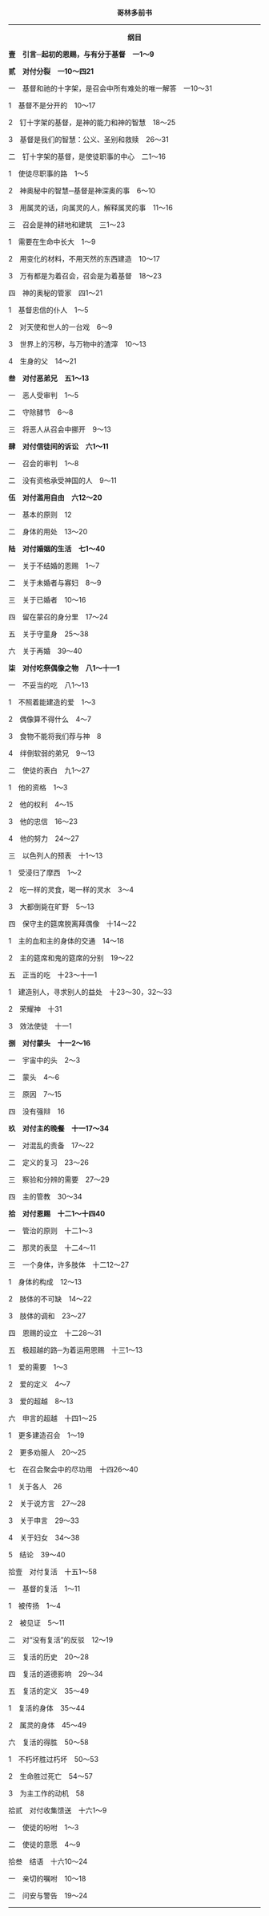 <p style="text-align:center;font-weight:bold;">哥林多前书</p>

<hr>

<p style="text-align:center;font-weight:bold;">纲目</p>

<b>壹　引言─起初的恩赐，与有分于基督　一1～9</b>

<b>贰　对付分裂　一10～四21</b>

一　基督和祂的十字架，是召会中所有难处的唯一解答　一10～31

1　基督不是分开的　10～17

2　钉十字架的基督，是神的能力和神的智慧　18～25

3　基督是我们的智慧：公义、圣别和救赎　26～31

二　钉十字架的基督，是使徒职事的中心　二1～16

1　使徒尽职事的路　1～5

2　神奥秘中的智慧─基督是神深奥的事　6～10

3　用属灵的话，向属灵的人，解释属灵的事　11～16

三　召会是神的耕地和建筑　三1～23

1　需要在生命中长大　1～9

2　用变化的材料，不用天然的东西建造　10～17

3　万有都是为着召会，召会是为着基督　18～23

四　神的奥秘的管家　四1～21

1　基督忠信的仆人　1～5

2　对天使和世人的一台戏　6～9

3　世界上的污秽，与万物中的渣滓　10～13

4　生身的父　14～21

<b>叁　对付恶弟兄　五1～13</b>

一　恶人受审判　1～5

二　守除酵节　6～8

三　将恶人从召会中挪开　9～13

<b>肆　对付信徒间的诉讼　六1～11</b>

一　召会的审判　1～8

二　没有资格承受神国的人　9～11

<b>伍　对付滥用自由　六12～20</b>

一　基本的原则　12

二　身体的用处　13～20

<b>陆　对付婚姻的生活　七1～40</b>

一　关于不结婚的恩赐　1～7

二　关于未婚者与寡妇　8～9

三　关于已婚者　10～16

四　留在蒙召的身分里　17～24

五　关于守童身　25～38

六　关于再婚　39～40

<b>柒　对付吃祭偶像之物　八1～十一1</b>

一　不妥当的吃　八1～13

1　不照着能建造的爱　1～3

2　偶像算不得什么　4～7

3　食物不能将我们荐与神　8

4　绊倒软弱的弟兄　9～13

二　使徒的表白　九1～27

1　他的资格　1～3

2　他的权利　4～15

3　他的忠信　16～23

4　他的努力　24～27

三　以色列人的预表　十1～13

1　受浸归了摩西　1～2

2　吃一样的灵食，喝一样的灵水　3～4

3　大都倒毙在旷野　5～13

四　保守主的筵席脱离拜偶像　十14～22

1　主的血和主的身体的交通　14～18

2　主的筵席和鬼的筵席的分别　19～22

五　正当的吃　十23～十一1

1　建造别人，寻求别人的益处　十23～30，32～33

2　荣耀神　十31

3　效法使徒　十一1

<b>捌　对付蒙头　十一2～16</b>

一　宇宙中的头　2～3

二　蒙头　4～6

三　原因　7～15

四　没有强辩　16

<b>玖　对付主的晚餐　十一17～34</b>

一　对混乱的责备　17～22

二　定义的复习　23～26

三　察验和分辨的需要　27～29

四　主的管教　30～34

<b>拾　对付恩赐　十二1～十四40</b>

一　管治的原则　十二1～3

二　那灵的表显　十二4～11

三　一个身体，许多肢体　十二12～27

1　身体的构成　12～13

2　肢体的不可缺　14～22

3　肢体的调和　23～27

四　恩赐的设立　十二28～31

五　极超越的路─为着运用恩赐　十三1～13

1　爱的需要　1～3

2　爱的定义　4～7

3　爱的超越　8～13

六　申言的超越　十四1～25

1　更多建造召会　1～19

2　更多劝服人　20～25

七　在召会聚会中的尽功用　十四26～40

1　关于各人　26

2　关于说方言　27～28

3　关于申言　29～33

4　关于妇女　34～38

5　结论　39～40

拾壹　对付复活　十五1～58

一　基督的复活　1～11

1　被传扬　1～4

2　被见证　5～11

二　对“没有复活”的反驳　12～19

三　复活的历史　20～28

四　复活的道德影响　29～34

五　复活的定义　35～49

1　复活的身体　35～44

2　属灵的身体　45～49

六　复活的得胜　50～58

1　不朽坏胜过朽坏　50～53

2　生命胜过死亡　54～57

3　为主工作的动机　58

拾贰　对付收集馈送　十六1～9

一　使徒的吩咐　1～3

二　使徒的意愿　4～9

拾叁　结语　十六10～24

一　亲切的嘱咐　10～18

二　问安与警告　19～24

<hr>

